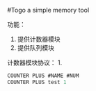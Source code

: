 #Togo a simple memory tool

功能：
1. 提供计数器模块
2. 提供队列模块

计数器模块协议：
1. 
```c
COUNTER PLUS #NAME #NUM
COUNTER PLUS test 1
```
